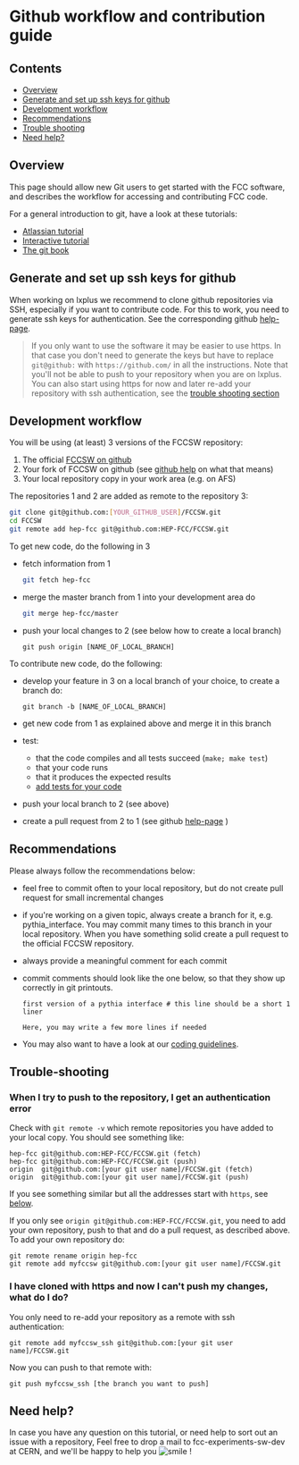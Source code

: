 Github workflow and contribution guide
=========================

Contents
--------

-   [Overview](#overview)
-   [Generate and set up ssh keys for github](#generate-and-set-up-ssh-keys-for-github)
-   [Development workflow](#development-workflow)
-   [Recommendations](#recommendations)
-   [Trouble shooting](#trouble-shooting)
-   [Need help?](#need-help)

Overview
-------------

This page should allow new Git users to get started with the FCC
software, and describes the workflow for accessing and contributing FCC
code.

For a general introduction to git, have a look at these tutorials:

-   [Atlassian tutorial](https://www.atlassian.com/git/tutorials/)
-   [Interactive tutorial](http://pcottle.github.io/learnGitBranching/)
-   [The git book](https://git-scm.com/book/en/v2)

Generate and set up ssh keys for github
--------------------------------------------

When working on lxplus we recommend to clone github repositories via SSH, especially if you want to contribute code. For this to work, you need to generate ssh keys for authentication. See the corresponding github [help-page](https://help.github.com/articles/generating-an-ssh-key/).

> If you only want to use the software it may be easier to use https. In that case you don't need to generate the keys but have to replace `git@github:` with `https://github.com/` in all the instructions. Note that you'll not be able to push to your repository when you are on lxplus. You can also start using https for now and later re-add your repository with ssh authentication, see the [trouble shooting section](#trouble-shooting)



Development workflow
-------------------------

You will be using (at least) 3 versions of the FCCSW repository:

1.  The official [FCCSW on github](https://github.com/HEP-FCC/FCCSW)
2.  Your fork of FCCSW on github (see [github help](https://help.github.com/articles/fork-a-repo/) on what that means)
3.  Your local repository copy in your work area (e.g. on AFS)

The repositories 1 and 2 are added as remote to the repository 3:

```bash
git clone git@github.com:[YOUR_GITHUB_USER]/FCCSW.git
cd FCCSW
git remote add hep-fcc git@github.com:HEP-FCC/FCCSW.git
```

To get new code, do the following in 3

-   fetch information from 1

    ```bash
    git fetch hep-fcc
    ```

-   merge the master branch from 1 into your development area do

    ```bash
    git merge hep-fcc/master
    ```

-   push your local changes to 2 (see below how to create a local branch)

    ```
    git push origin [NAME_OF_LOCAL_BRANCH]
    ```

To contribute new code, do the following:

-   develop your feature in 3 on a local branch of your choice, to create a branch do:

    ```
    git branch -b [NAME_OF_LOCAL_BRANCH]
    ```

-   get new code from 1 as explained above and merge it in this branch
-   test:
    -   that the code compiles and all tests succeed (`make; make test`)
    -   that your code runs
    -   that it produces the expected results
    -   [add tests for your code](https://github.com/HEP-FCC/FCCSW/blob/master/doc/AddingTestsToFCCSW.md)
-   push your local branch to 2 (see above)
-   create a pull request from 2 to 1 (see github [help-page](https://help.github.com/articles/creating-a-pull-request/) )

Recommendations
--------------------

Please always follow the recommendations below:

-   feel free to commit often to your local repository, but do not
    create pull request for small incremental changes
-   if you're working on a given topic, always create a branch for
    it, e.g. pythia\_interface. You may commit many times to this branch
    in your local repository. When you have something solid create a
    pull request to the official FCCSW repository.
-   always provide a meaningful comment for each commit
-   commit comments should look like the one below, so that they show up
    correctly in git printouts.

    ```
    first version of a pythia interface # this line should be a short 1 liner

    Here, you may write a few more lines if needed
    ```

- You may also want to have a look at our [coding guidelines](https://github.com/HEP-FCC/FCCSW/blob/master/doc/CppCodingStyleGuidelines.md).

Trouble-shooting
----------------

### When I try to push to the repository, I get an authentication error

Check with `git remote -v` which remote repositories you have added to your local copy. You should see something like:

```
hep-fcc	git@github.com:HEP-FCC/FCCSW.git (fetch)
hep-fcc	git@github.com:HEP-FCC/FCCSW.git (push)
origin	git@github.com:[your git user name]/FCCSW.git (fetch)
origin	git@github.com:[your git user name]/FCCSW.git (push)
```

If you see something similar but all the addresses start with `https`, see [below](#i-have-cloned-with-https-and-now-i-cant-push-my-changes-what-do-i-do).

If you only see `origin git@github.com:HEP-FCC/FCCSW.git`, you need to add your own repository, push to that and do a pull request, as described above. To add your own repository do:

```
git remote rename origin hep-fcc
git remote add myfccsw git@github.com:[your git user name]/FCCSW.git
```


### I have cloned with https and now I can't push my changes, what do I do?

You only need to re-add your repository as a remote with ssh authentication:

```
git remote add myfccsw_ssh git@github.com:[your git user name]/FCCSW.git
```

Now you can push to that remote with:

```
git push myfccsw_ssh [the branch you want to push]
```

Need help?
---------------

In case you have any question on this tutorial, or need help to sort out
an issue with a repository, Feel free to drop a mail to
fcc-experiments-sw-dev at CERN, and we'll be happy to help you
![smile](https://twiki.cern.ch/twiki/pub/TWiki/SmiliesPlugin/smile.gif "smile")
!
